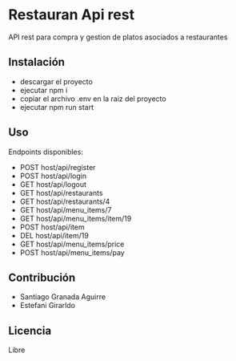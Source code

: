 # Restauran Api rest

API rest para compra y gestion de platos asociados a restaurantes

## Instalación

  - descargar el proyecto
  - ejecutar npm i
  - copiar el archivo .env en la raiz del proyecto
  - ejecutar npm run start


## Uso

Endpoints disponibles:
  - POST host/api/register
  - POST host/api/login
  - GET host/api/logout
  - GET host/api/restaurants
  - GET host/api/restaurants/4
  - GET host/api/menu_items/7
  - GET host/api/menu_items/item/19
  - POST host/api/item
  - DEL host/api/item/19
  - GET host/api/menu_items/price
  - POST host/api/menu_items/pay

## Contribución

  - Santiago Granada Aguirre
  - Estefani Girarldo

## Licencia

Libre
